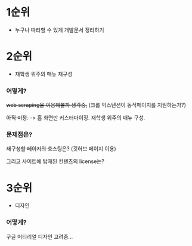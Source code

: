 # 1순위
* 누구나 따라할 수 있게 개발문서 정리하기

# 2순위
* 재학생 위주의 매뉴 재구성

### 어떻게?
~~web scraping을 이용해볼까 생각중,~~ (크롬 익스텐션이 동적페이지를 지원하는가?)

~~아직 미정.~~ -> 홈 화면만 커스터마이징. 재학생 위주의 매뉴 구성.

### 문제점은?
~~재구성할 페이지의 호스팅은?~~ (깃허브 페이지 이용)

그리고 사이트에 탑재된 컨텐츠의 license는? 

# 3순위
* 디자인

### 어떻게?
구글 머티리얼 디자인 고려중... 
